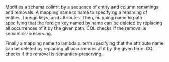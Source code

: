 Modifies a schema colimit by a sequence of entity and column renamings and removals.  A mapping name to name to  specifying a renaming of entities, foreign keys, and attributes.  Then, mapping name to path specifying that the foreign key named by name can be deleted by replacing all occurrences of it by the given path.  CQL checks if the removal is semantics-preserving. 

Finally a mapping name to lambda x. term specifying that the attribute name can be deleted by replacing all occurrences of it by the given term.  CQL checks if the removal is semantics-preserving. 
